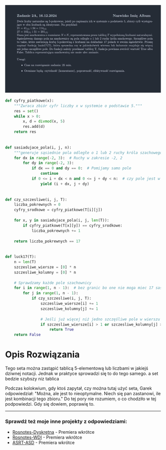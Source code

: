 <picture>
  <source srcset="../../../srt/zbior_zadan/2024_2A.png" media="(prefers-color-scheme: light)">
  <source srcset="../../../srt/zbior_zadan/black_2024_2A.png" media="(prefers-color-scheme: dark)">
  <img src="../../../srt/zbior_zadan/black_2024_2A.png" alt="zadanie 2024_2A">
</picture>

```python
def cyfry_piatkowe(x):
    """Zwraca zbiór cyfr liczby x w systemie o podstawie 5."""
    res = set()
    while x > 0:
        x, d = divmod(x, 5)
        res.add(d)
    return res


def sasiadujace_pola(i, j, n):
    """generuje sąsiednie pola odległe o 1 lub 2 ruchy króla szachowego."""
    for dx in range(-2, 3):  # Ruchy w zakresie -2, 2
        for dy in range(-2, 3):
            if dx == 0 and dy == 0:  # Pomijamy samo pole
                continue
            if 0 <= i + dx < n and 0 <= j + dy < n:  # czy pole jest w granicach
                yield (i + dx, j + dy)


def czy_szczesliwe(i, j, T):
    liczba_pokrewnych = 0
    cyfry_srodkowe = cyfry_piatkowe(T[i][j])

    for x, y in sasiadujace_pola(i, j, len(T)):
        if cyfry_piatkowe(T[x][y]) == cyfry_srodkowe:
            liczba_pokrewnych += 1

    return liczba_pokrewnych == 17


def luck17(T):
    n = len(T)
    szczesliwe_wiersze = [0] * n
    szczesliwe_kolumny = [0] * n

    # Sprawdzamy każde pole szachownicy
    for i in range(1, n - 1):  # bez granic bo one nie moga miec 17 sasiadow
        for j in range(1, n - 1):
            if czy_szczesliwe(i, j, T):
                szczesliwe_wiersze[i] += 1
                szczesliwe_kolumny[j] += 1

                # Jeśli już więcej niż jedno szczęśliwe pole w wierszu lub kolumnie
                if szczesliwe_wiersze[i] > 1 or szczesliwe_kolumny[j] > 1:
                    return True
    return False
```

# Opis Rozwiązania

Tego seta można zastąpić tablicą 5-elementową lub liczbami w jakiejś dziwnej notacji.
Jednak w praktyce sprowadzi się to do tego samego. a set bedzie szybszy niz tablica

Podczas kolokwium, gdy ktoś zapytał, czy można tutaj użyć seta, Garek odpowiedział: 
"Można, ale jest to nieoptymalne. Niech się pan zastanowi, ile jest kombinacji tego zbioru."
Do tej pory nie rozumiem, o co chodziło w tej podpowiedzi. Gdy się dowiem, poprawię to.





---
### Sprawdź też moje inne projekty z odpowiedziami:
- [Rosnotes-Dyskretna](https://github.com/kamilGie/Rosnotes-Dyskretna) - Premiera wkrótce
- [Rosnotes-WDI](https://github.com/kamilGie/Rosnotes-WDI) - Premiera wkrótce
- [ASRT-ASD](https://github.com/kamilGie/Rosnotes-Dyskretna) - Premiera wkrótce
